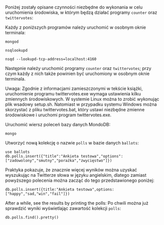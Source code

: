 Poniżej zostały opisane czynności niezbędne do wykonania w celu uruchomienia
środowiska, w którym będzą działać programy `counter` oraz `twittervotes`:

Każdy z poniższych programów należy uruchomić w osobnym oknie terminala:

    mongod

    nsqlookupd

    nsqd --lookupd-tcp-address=localhost:4160

Następnie należy uruchomić programy `counter` oraz `twittervotes`; przy czym każdy
z nich także powinien być uruchomiony w osobnym oknie terminala.

Uwaga:
  Zgodnie z informacjami zamieszczonymi w tekście książki, uruchomienie programu twittervotes.exe
  wymaga ustawienia kilku zmiennych środowiskowych. W systemie Linux można to zrobić wykonując 
  plik wsadowy setup.sh. Natomiast w przypadku systemu Windows można skorzystać z pliku 
  twittervotes.bat, który ustawi niezbędne zmienne środowiskowe i uruchomi program twittervotes.exe. 

Uruchomić wiersz poleceń bazy danych MondoDB:

    mongo

Utworzyć nową kolekcję o nazwie `polls` w bazie danych `ballots`:

    use ballots
    db.polls.insert({"title":"Ankieta testowa","options":["zadowolony","smutny","porażka","zwycięstwo"]})

Praktyka pokazuje, że znacznie więcej wyników można uzyskać wyszukując na Twitterze słowa w języku 
angielskim, dlatego zamiast powyższego polecenia można zacząć do tego przedstawionego poniżej:

    db.polls.insert({title:"Ankieta testowa",options:["happy","sad,"win","fail"]})

After a while, see the results by printing the polls:
Po chwili można już sprawdzić wyniki wyświetlając zawartość kolekcji `polls`:

    db.polls.find().pretty()
